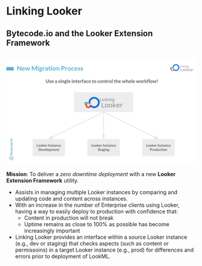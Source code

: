 # Linking Looker
## Bytecode.io and the Looker Extension Framework
##

![Linking Looker](Linking_Looker.png)

**Mission**: To deliver a *zero downtime deployment* with a new **Looker Extension Framework** utility.
- Assists in managing multiple Looker instances by comparing and updating code and content across instances.
- With an increase in the number of Enterprise clients using Looker, having a way to easily deploy to production with confidence that:
   - Content in production will not break
   - Uptime remains as close to 100% as possible has become increasingly important
 - Linking Looker provides an interface within a source Looker instance (e.g., dev or staging) that checks aspects (such as content or permissoins) in a target Looker instance (e.g., prod) for differences and errors prior to deployment of LookML.